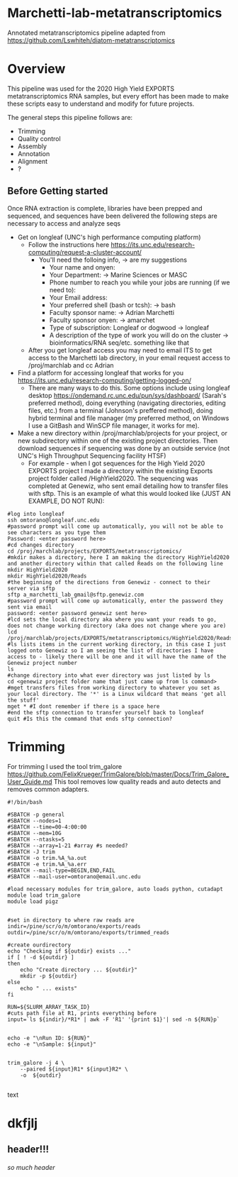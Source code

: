 # Marchetti-lab-metatranscriptomics
Annotated metatranscriptomics pipeline
adapted from https://github.com/Lswhiteh/diatom-metatranscriptomics
# Overview
This pipeline was used for the 2020 High Yield EXPORTS metatranscriptomics RNA samples, but every effort has been made to make these scripts easy to understand and modify for future projects. 

The general steps this pipeline follows are:
  - Trimming
  - Quality control
  - Assembly
  - Annotation 
  - Alignment
  - ?

## Before Getting started
Once RNA extraction is complete, libraries have been prepped and sequenced, and sequences have been delivered the following steps are necessary to access and analyze seqs

- Get on longleaf (UNC's high performance computing platform)
	- Follow the instructions here https://its.unc.edu/research-computing/request-a-cluster-account/
		- You'll need the folloing info, -> are my suggestions
			- Your name and onyen: 
			- Your Department: -> Marine Sciences or MASC
			- Phone number to reach you while your jobs are running (if we need to): 
			- Your Email address:
			- Your preferred shell (bash or tcsh): -> bash
			- Faculty sponsor name: -> Adrian Marchetti
			- Faculty sponsor onyen: -> amarchet
			- Type of subscription: Longleaf or dogwood -> longleaf
			- A description of the type of work you will do on the cluster -> bioinformatics/RNA seq/etc. something like that
	- After you get longleaf access you may need to email ITS to get access to the Marchetti lab directory, in your email request access to /proj/marchlab and cc Adrian
- Find a platform for accessing longleaf that works for you https://its.unc.edu/research-computing/getting-logged-on/
	- There are many ways to do this. Some options include using longleaf desktop https://ondemand.rc.unc.edu/pun/sys/dashboard/ (Sarah's preferred method), doing everything (navigating directories, editing files, etc.) from a terminal (Johnson's preffered method), doing hybrid terminal and file manager (my preferred method, on Windows I use a GitBash and WinSCP file manager, it works for me). 
- Make a new directory within /proj/marchlab/projects for your project, or new subdirectory within one of the existing project directories. Then download sequences if sequencing was done by an outside service (not UNC's High Throughput Sequencing facility HTSF)
	- For example - when I got sequences for the High Yield 2020 EXPORTS project I made a directory within the existing Exports project folder called /HighYield2020. The sequencing was completed at Genewiz, who sent email detailing how to transfer files with sftp. This is an example of what this would looked like (JUST AN EXAMPLE, DO NOT RUN):
```
#log into longleaf
ssh omtorano@longleaf.unc.edu
#password prompt will come up automatically, you will not be able to see characters as you type them
Password: <enter password here>
#cd changes directory
cd /proj/marchlab/projects/EXPORTS/metatranscriptomics/
#mkdir makes a directory, here I am making the directory HighYield2020 and another directory within that called Reads on the following line
mkdir HighYield2020
mkdir HighYield2020/Reads
#the beginning of the directions from Genewiz - connect to their server via sftp
sftp a_marchetti_lab_gmail@sftp.genewiz.com
#password prompt will come up automatically, enter the password they sent via email
password: <enter password genewiz sent here>
#lcd sets the local directory aka where you want your reads to go, does not change working directory (aka does not change where you are)
lcd /proj/marchlab/projects/EXPORTS/metatranscriptomics/HighYield2020/Reads
#ls lists items in the current working directory, in this case I just logged onto Genewiz so I am seeing the list of directories I have access to - likely there will be one and it will have the name of the Genewiz project number
ls
#change directory into what ever directory was just listed by ls
cd <genewiz project folder name that just came up from ls command>
#mget transfers files from working directory to whatever you set as your local directory. The '*' is a Linux wildcard that means 'get all the stuff'
mget * #I dont remember if there is a space here
#end the sftp connection to transfer yourself back to longleaf
quit #Is this the command that ends sftp connection?
```


# Trimming
For trimming I used the tool trim_galore https://github.com/FelixKrueger/TrimGalore/blob/master/Docs/Trim_Galore_User_Guide.md
This tool removes low quality reads and auto detects and removes common adapters.

```
#!/bin/bash

#SBATCH -p general
#SBATCH --nodes=1
#SBATCH --time=00-4:00:00
#SBATCH --mem=10G
#SBATCH --ntasks=5
#SBATCH --array=1-21 #array #s needed?
#SBATCH -J trim
#SBATCH -o trim.%A_%a.out
#SBATCH -e trim.%A_%a.err
#SBATCH --mail-type=BEGIN,END,FAIL
#SBATCH --mail-user=omtorano@email.unc.edu

#load necessary modules for trim_galore, auto loads python, cutadapt
module load trim_galore
module load pigz


#set in directory to where raw reads are
indir=/pine/scr/o/m/omtorano/exports/reads
outdir=/pine/scr/o/m/omtorano/exports/trimmed_reads

#create ourdirectory
echo "Checking if ${outdir} exists ..."
if [ ! -d ${outdir} ]
then
    echo "Create directory ... ${outdir}"
    mkdir -p ${outdir}
else
    echo " ... exists"
fi

RUN=${SLURM_ARRAY_TASK_ID}
#cuts path file at R1, prints everything before
input=`ls ${indir}/*R1* | awk -F 'R1' '{print $1}'| sed -n ${RUN}p`


echo -e "\nRun ID: ${RUN}"
echo -e "\nSample: ${input}"


trim_galore -j 4 \
	--paired ${input}R1* ${input}R2* \
	-o  ${outdir}
	

```
text  

# dkfjlj  
## header!!!  
###### so much header  
